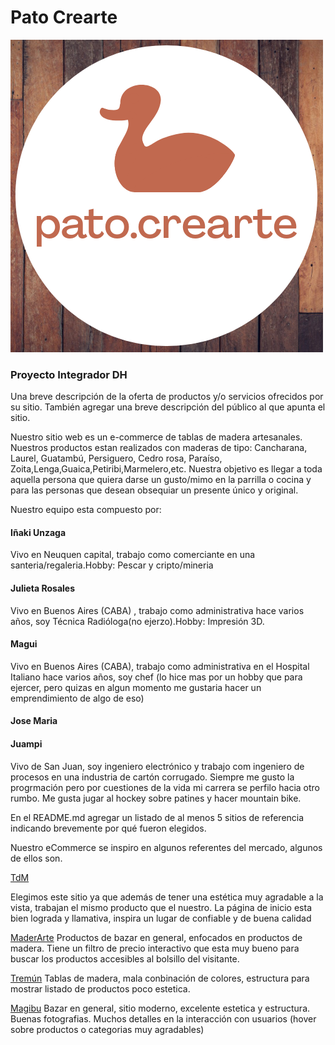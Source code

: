 # Pato Crearte

![Logo](/design/20220131_094326_0000.png)

### Proyecto Integrador DH

Una breve descripción de la oferta de productos y/o servicios ofrecidos por su
sitio. También agregar una breve descripción del público al que apunta el sitio.

Nuestro sitio web es un e-commerce de tablas de madera artesanales.
Nuestros productos estan realizados con maderas de tipo: Cancharana, Laurel, Guatambú, Persiguero, Cedro rosa, Paraíso, Zoita,Lenga,Guaica,Petiribi,Marmelero,etc.
Nuestra objetivo es llegar a toda aquella persona que quiera darse un gusto/mimo en la parrilla o cocina y para las personas que desean obsequiar un presente único y original.

Nuestro equipo esta compuesto por:

#### Iñaki Unzaga

Vivo en Neuquen capital, trabajo como comerciante en una santeria/regaleria.Hobby: Pescar y cripto/mineria

#### Julieta Rosales

Vivo en Buenos Aires (CABA) , trabajo como administrativa hace varios años, soy Técnica Radióloga(no ejerzo).Hobby: Impresión 3D.

#### Magui

Vivo en Buenos Aires (CABA), trabajo como administrativa en el Hospital Italiano hace varios años, soy chef (lo hice mas por un hobby que para ejercer, pero quizas en algun momento me gustaria hacer un emprendimiento de algo de eso)

#### Jose Maria

#### Juampi

Vivo de San Juan, soy ingeniero electrónico y trabajo com ingeniero de procesos en una industria de cartón corrugado. Siempre me gusto la progrmación pero por cuestiones de la vida mi carrera se perfilo hacia otro rumbo. Me gusta jugar al hockey sobre patines y hacer mountain bike.

En el README.md agregar un listado de al menos 5 sitios de referencia
indicando brevemente por qué fueron elegidos.

Nuestro eCommerce se inspiro en algunos referentes del mercado, algunos de ellos son.

[TdM](https://www.tablasdemadera.com.ar/)

Elegimos este sitio ya que además de tener una estética muy agradable a la vista, trabajan el mismo producto que el nuestro.
La página de inicio esta bien lograda y llamativa, inspira un lugar de confiable y de buena calidad

[MaderArte](https://maderarteinargentina.com.ar/)
Productos de bazar en general, enfocados en productos de madera.
Tiene un filtro de precio interactivo que esta muy bueno para buscar los productos accesibles al bolsillo del visitante.

[Tremún](https://www.tremunweb.com.ar/granfuego/tablasdemadera/)
Tablas de madera, mala conbinación de colores, estructura para mostrar listado de productos poco estetica.

[Magibu](https://tiendamabigu.com.ar/?gclid=EAIaIQobChMIhsX-h8iZ9gIVjA-RCh2v0AznEAAYAiAAEgJWZ_D_BwE)
Bazar en general, sitio moderno, excelente estetica y estructura. Buenas fotografias. Muchos detalles en la interacción con usuarios (hover sobre productos o categorias muy agradables)
